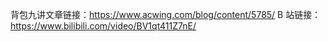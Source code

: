 背包九讲文章链接：https://www.acwing.com/blog/content/5785/
B 站链接：https://www.bilibili.com/video/BV1qt411Z7nE/
